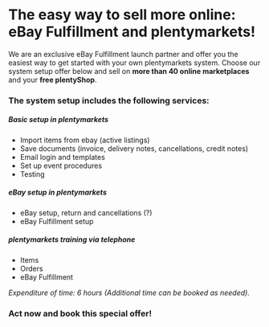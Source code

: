 # The easy way to sell more online: eBay Fulfillment and plentymarkets!
 
We are an exclusive eBay Fulfillment launch partner and offer you the easiest way to get started with your own plentymarkets system.
Choose our system setup offer below and sell on **more than 40 online marketplaces** and your **free plentyShop**.  

### The system setup includes the following services:  

##### Basic setup in plentymarkets  
- Import items from ebay (active listings)
- Save documents (invoice, delivery notes, cancellations, credit notes)
- Email login and templates
- Set up event procedures
- Testing
 
##### eBay setup in plentymarkets  
- eBay setup, return and cancellations (?)
- eBay Fulfillment setup

##### plentymarkets training via telephone  
- Items
- Orders
- eBay Fulfillment

*Expenditure of time: 6 hours (Additional time can be booked as needed).*

### Act now and book this special offer!
